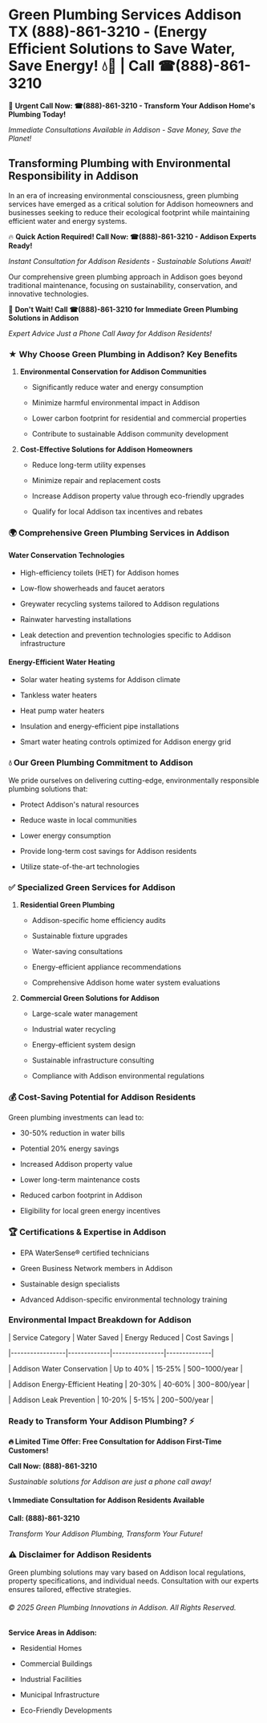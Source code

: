 # Green Plumbing Services Addison TX (888)-861-3210 - (Energy Efficient Solutions to Save Water, Save Energy! 💧🌿 | Call ☎(888)-861-3210

🚨 **Urgent Call Now: ☎(888)-861-3210 - Transform Your Addison Home's Plumbing Today!**
*Immediate Consultations Available in Addison - Save Money, Save the Planet!*

## Transforming Plumbing with Environmental Responsibility in Addison

In an era of increasing environmental consciousness, green plumbing services have emerged as a critical solution for Addison homeowners and businesses seeking to reduce their ecological footprint while maintaining efficient water and energy systems. 

🔥 **Quick Action Required! Call Now: ☎(888)-861-3210 - Addison Experts Ready!**
*Instant Consultation for Addison Residents - Sustainable Solutions Await!*

Our comprehensive green plumbing approach in Addison goes beyond traditional maintenance, focusing on sustainability, conservation, and innovative technologies.

🚨 **Don't Wait! Call ☎(888)-861-3210 for Immediate Green Plumbing Solutions in Addison**
*Expert Advice Just a Phone Call Away for Addison Residents!*

### ★ Why Choose Green Plumbing in Addison? Key Benefits

1. **Environmental Conservation for Addison Communities** 
   - Significantly reduce water and energy consumption
   - Minimize harmful environmental impact in Addison
   - Lower carbon footprint for residential and commercial properties
   - Contribute to sustainable Addison community development

2. **Cost-Effective Solutions for Addison Homeowners** 
   - Reduce long-term utility expenses
   - Minimize repair and replacement costs
   - Increase Addison property value through eco-friendly upgrades
   - Qualify for local Addison tax incentives and rebates

### 🌍 Comprehensive Green Plumbing Services in Addison

#### Water Conservation Technologies
- High-efficiency toilets (HET) for Addison homes
- Low-flow showerheads and faucet aerators
- Greywater recycling systems tailored to Addison regulations
- Rainwater harvesting installations
- Leak detection and prevention technologies specific to Addison infrastructure

#### Energy-Efficient Water Heating
- Solar water heating systems for Addison climate
- Tankless water heaters
- Heat pump water heaters
- Insulation and energy-efficient pipe installations
- Smart water heating controls optimized for Addison energy grid

### 💧 Our Green Plumbing Commitment to Addison

We pride ourselves on delivering cutting-edge, environmentally responsible plumbing solutions that:
- Protect Addison's natural resources
- Reduce waste in local communities
- Lower energy consumption
- Provide long-term cost savings for Addison residents
- Utilize state-of-the-art technologies

### ✅ Specialized Green Services for Addison

1. **Residential Green Plumbing**
   - Addison-specific home efficiency audits
   - Sustainable fixture upgrades
   - Water-saving consultations
   - Energy-efficient appliance recommendations
   - Comprehensive Addison home water system evaluations

2. **Commercial Green Solutions for Addison**
   - Large-scale water management
   - Industrial water recycling
   - Energy-efficient system design
   - Sustainable infrastructure consulting
   - Compliance with Addison environmental regulations

### 💰 Cost-Saving Potential for Addison Residents

Green plumbing investments can lead to:
- 30-50% reduction in water bills
- Potential 20% energy savings
- Increased Addison property value
- Lower long-term maintenance costs
- Reduced carbon footprint in Addison
- Eligibility for local green energy incentives

### 🏆 Certifications & Expertise in Addison

- EPA WaterSense® certified technicians
- Green Business Network members in Addison
- Sustainable design specialists
- Advanced Addison-specific environmental technology training

### Environmental Impact Breakdown for Addison

| Service Category | Water Saved | Energy Reduced | Cost Savings |
|-----------------|-------------|----------------|--------------|
| Addison Water Conservation | Up to 40% | 15-25% | $500-$1000/year |
| Addison Energy-Efficient Heating | 20-30% | 40-60% | $300-$800/year |
| Addison Leak Prevention | 10-20% | 5-15% | $200-$500/year |

### Ready to Transform Your Addison Plumbing? ⚡

**🔥 Limited Time Offer: Free Consultation for Addison First-Time Customers!**

**Call Now: (888)-861-3210**
*Sustainable solutions for Addison are just a phone call away!*

#### 📞 Immediate Consultation for Addison Residents Available

**Call: (888)-861-3210**
*Transform Your Addison Plumbing, Transform Your Future!*

### ⚠️ Disclaimer for Addison Residents

Green plumbing solutions may vary based on Addison local regulations, property specifications, and individual needs. Consultation with our experts ensures tailored, effective strategies.

###### © 2025 Green Plumbing Innovations in Addison. All Rights Reserved.

**Service Areas in Addison:** 
- Residential Homes
- Commercial Buildings
- Industrial Facilities
- Municipal Infrastructure
- Eco-Friendly Developments
